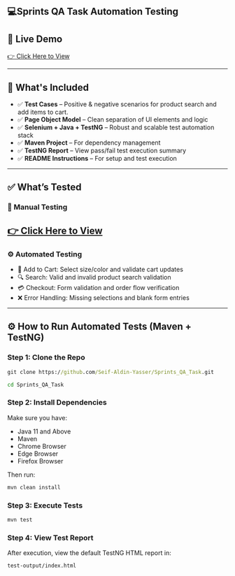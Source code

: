 ## 💻Sprints QA Task Automation Testing
## 🔗 Live Demo
<a href="https://magento.softwaretestingboard.com/men/tops-men/hoodies-and-sweatshirts-men.html" target="_blank">👉 Click Here to View</a>

---

## 📁 What's Included

- ✅ **Test Cases** – Positive & negative scenarios for product search and add items to cart.
- ✅ **Page Object Model** – Clean separation of UI elements and logic  
- ✅ **Selenium + Java + TestNG** – Robust and scalable test automation stack  
- ✅ **Maven Project** – For dependency management  
- ✅ **TestNG Report** – View pass/fail test execution summary  
- ✅ **README Instructions** – For setup and test execution  
---

## ✅ What’s Tested

### 📁 Manual Testing 
<a href="https://drive.google.com/drive/folders/1_EHKBEPhyx0qZAZnVTyIBOyfO0TC2va-" target="_blank">👉 Click Here to View</a>
---

### ⚙️ Automated Testing

- 🛒 Add to Cart: Select size/color and validate cart updates  
- 🔍 Search: Valid and invalid product search validation  
- 💳 Checkout: Form validation and order flow verification  
- ❌ Error Handling: Missing selections and blank form entries  
---

## ⚙️ How to Run Automated Tests (Maven + TestNG)

### Step 1: Clone the Repo

```cmd
git clone https://github.com/Seif-Aldin-Yasser/Sprints_QA_Task.git
```
```cmd
cd Sprints_QA_Task
```
### Step 2: Install Dependencies

Make sure you have:
- Java 11 and Above
- Maven
- Chrome Browser
- Edge Browser
- Firefox Browser

Then run:

```cmd
mvn clean install
```

### Step 3: Execute Tests

```cmd
mvn test
```

### Step 4: View Test Report

After execution, view the default TestNG HTML report in:

```
test-output/index.html
```


